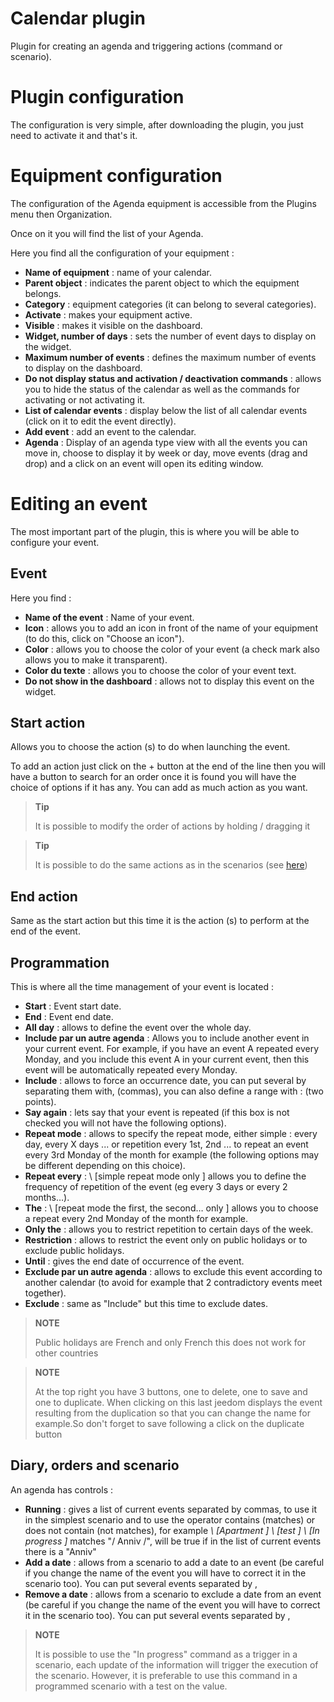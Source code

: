 # Calendar plugin

Plugin for creating an agenda and triggering actions (command or scenario).

# Plugin configuration

The configuration is very simple, after downloading the plugin, you just need to activate it and that's it.

# Equipment configuration

The configuration of the Agenda equipment is accessible from the Plugins menu then Organization.

Once on it you will find the list of your Agenda.

Here you find all the configuration of your equipment :

-   **Name of equipment** : name of your calendar.
-   **Parent object** : indicates the parent object to which the equipment belongs.
-   **Category** : equipment categories (it can belong to several categories).
-   **Activate** : makes your equipment active.
-   **Visible** : makes it visible on the dashboard.
-   **Widget, number of days** : sets the number of event days to display on the widget.
-   **Maximum number of events** : defines the maximum number of events to display on the dashboard.
-   **Do not display status and activation / deactivation commands** : allows you to hide the status of the calendar as well as the commands for activating or not activating it.
-   **List of calendar events** : display below the list of all calendar events (click on it to edit the event directly).
-   **Add event** : add an event to the calendar.
-   **Agenda** : Display of an agenda type view with all the events you can move in, choose to display it by week or day, move events (drag and drop) and a click on an event will open its editing window.

# Editing an event

The most important part of the plugin, this is where you will be able to configure your event.

## Event

Here you find :

-   **Name of the event** : Name of your event.
-   **Icon** : allows you to add an icon in front of the name of your equipment (to do this, click on "Choose an icon").
-   **Color** : allows you to choose the color of your event (a check mark also allows you to make it transparent).
-   **Color du texte** : allows you to choose the color of your event text.
-   **Do not show in the dashboard** : allows not to display this event on the widget.

## Start action

Allows you to choose the action (s) to do when launching the event.

To add an action just click on the + button at the end of the line then you will have a button to search for an order once it is found you will have the choice of options if it has any. You can add as much action as you want.

> **Tip**
>
> It is possible to modify the order of actions by holding / dragging it


> **Tip**
>
>It is possible to do the same actions as in the scenarios (see [here](https://jeedom.github.io/core/en_US/scenario))

## End action

Same as the start action but this time it is the action (s) to perform at the end of the event.

## Programmation

This is where all the time management of your event is located :

-   **Start** : Event start date.
-   **End** : Event end date.
-   **All day** : allows to define the event over the whole day.
-   **Include par un autre agenda** : Allows you to include another event in your current event. For example, if you have an event A repeated every Monday, and you include this event A in your current event, then this event will be automatically repeated every Monday.
-   **Include** : allows to force an occurrence date, you can put several by separating them with, (commas), you can also define a range with : (two points).
-   **Say again** : lets say that your event is repeated (if this box is not checked you will not have the following options).
-   **Repeat mode** : allows to specify the repeat mode, either simple : every day, every X days ... or repetition every 1st, 2nd ... to repeat an event every 3rd Monday of the month for example (the following options may be different depending on this choice).
-   **Repeat every** : \ [simple repeat mode only \] allows you to define the frequency of repetition of the event (eg every 3 days or every 2 months…).
-   **The** : \ [repeat mode the first, the second… only \] allows you to choose a repeat every 2nd Monday of the month for example.
-   **Only the** : allows you to restrict repetition to certain days of the week.
-   **Restriction** : allows to restrict the event only on public holidays or to exclude public holidays.
-   **Until** : gives the end date of occurrence of the event.
-   **Exclude par un autre agenda** : allows to exclude this event according to another calendar (to avoid for example that 2 contradictory events meet together).
-   **Exclude** : same as "Include" but this time to exclude dates.

> **NOTE**
>
> Public holidays are French and only French this does not work for other countries

> **NOTE**
>
> At the top right you have 3 buttons, one to delete, one to save and one to duplicate. When clicking on this last jeedom displays the event resulting from the duplication so that you can change the name for example.So don't forget to save following a click on the duplicate button

## Diary, orders and scenario

An agenda has controls :

-   **Running** : gives a list of current events separated by commas, to use it in the simplest scenario and to use the operator contains (matches) or does not contain (not matches), for example *\ [Apartment \] \ [test \] \ [In progress \]* matches "/ Anniv /", will be true if in the list of current events there is a "Anniv"
- **Add a date** : allows from a scenario to add a date to an event (be careful if you change the name of the event you will have to correct it in the scenario too). You can put several events separated by ,
- **Remove a date** : allows from a scenario to exclude a date from an event (be careful if you change the name of the event you will have to correct it in the scenario too). You can put several events separated by ,

> **NOTE**
>
> It is possible to use the "In progress" command as a trigger in a scenario, each update of the information will trigger the execution of the scenario. However, it is preferable to use this command in a programmed scenario with a test on the value.
